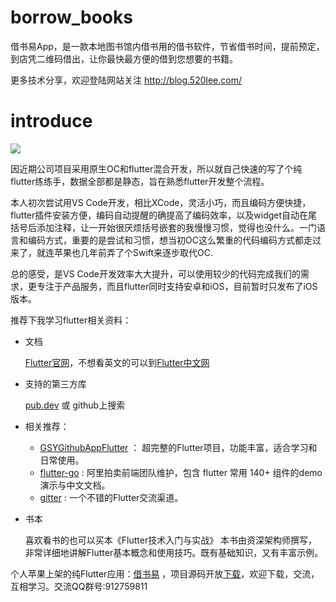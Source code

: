 # borrow_books

借书易App，是一款本地图书馆内借书用的借书软件，节省借书时间，提前预定，到店凭二维码借出，让你最快最方便的借到您想要的书籍。

更多技术分享，欢迎登陆网站关注 http://blog.520lee.com/

# introduce
![](https://ss0.bdstatic.com/70cFvHSh_Q1YnxGkpoWK1HF6hhy/it/u=835931134,3427191482&fm=26&gp=0.jpg)

因近期公司项目采用原生OC和flutter混合开发，所以就自己快速的写了个纯flutter练练手，数据全部都是静态，旨在熟悉flutter开发整个流程。

本人初次尝试用VS Code开发，相比XCode，灵活小巧，而且编码方便快捷，flutter插件安装方便，编码自动提醒的确提高了编码效率，以及widget自动在尾括号后添加注释，让一开始很厌烦括号嵌套的我慢慢习惯，觉得也没什么。一门语言和编码方式，重要的是尝试和习惯，想当初OC这么繁重的代码编码方式都走过来了，就连苹果也几年前弄了个Swift来逐步取代OC.

总的感受，是VS Code开发效率大大提升，可以使用较少的代码完成我们的需求，更专注于产品服务，而且flutter同时支持安卓和iOS，目前暂时只发布了iOS版本。

推荐下我学习flutter相关资料：

* 文档

    [Flutter官网](https://flutter.dev)，不想看英文的可以到[Flutter中文网](https://flutterchina.club/docs/)


* 支持的第三方库

    [pub.dev](http://pub.dartlang.org) 或 github上搜索

* 相关推荐：
    * [GSYGithubAppFlutter](https://github.com/CarGuo/GSYGithubAppFlutter) ： 超完整的Flutter项目，功能丰富，适合学习和日常使用。
    * [flutter-go](https://github.com/alibaba/flutter-go) : 阿里拍卖前端团队维护，包含 flutter 常用 140+ 组件的demo 演示与中文文档。
    * [gitter](https://gitter.im/flutter/flutter) : 一个不错的Flutter交流渠道。


* 书本

    喜欢看书的也可以买本《Flutter技术入门与实战》
本书由资深架构师撰写，非常详细地讲解Flutter基本概念和使用技巧。既有基础知识，又有丰富示例。


个人苹果上架的纯Flutter应用：[借书易](https://apps.apple.com/us/app/id1467622448) ，项目源码开放[下载](https://github.com/Qson8/Flutter-App-borrow_books)，欢迎下载，交流，互相学习。交流QQ群号:912759811




